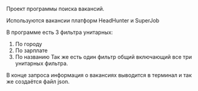 Проект программы поиска вакансий.

Используются вакансии платформ HeadHunter и SuperJob


В программе есть 3 фильтра унитарных:
1. По городу
2. По зарплате
3. По названию
Так же есть один фильтр общий включающий все три унитарных фильтра.


В конце запроса информация о вакансиях выводится в терминал и так же создаётся файл json.
